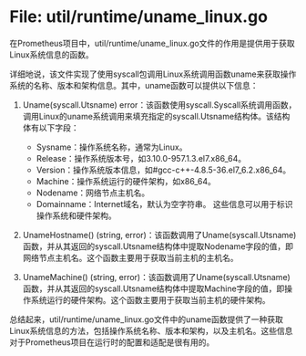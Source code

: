 # File: util/runtime/uname_linux.go

在Prometheus项目中，util/runtime/uname_linux.go文件的作用是提供用于获取Linux系统信息的函数。

详细地说，该文件实现了使用syscall包调用Linux系统调用函数uname来获取操作系统的名称、版本和架构信息。其中，uname函数可以提供以下信息：

1. Uname(syscall.Utsname) error：该函数使用syscall.Syscall系统调用函数，调用Linux的uname系统调用来填充指定的syscall.Utsname结构体。该结构体有以下字段：
   - Sysname：操作系统名称，通常为Linux。
   - Release：操作系统版本号，如3.10.0-957.1.3.el7.x86_64。
   - Version：操作系统版本信息，如#gcc-c++-4.8.5-36.el7_6.2.x86_64。
   - Machine：操作系统运行的硬件架构，如x86_64。
   - Nodename：网络节点主机名。
   - Domainname：Internet域名，默认为空字符串。
这些信息可以用于标识操作系统和硬件架构。

2. UnameHostname() (string, error)：该函数调用了Uname(syscall.Utsname)函数，并从其返回的syscall.Utsname结构体中提取Nodename字段的值，即网络节点主机名。这个函数主要用于获取当前主机的主机名。

3. UnameMachine() (string, error)：该函数调用了Uname(syscall.Utsname)函数，并从其返回的syscall.Utsname结构体中提取Machine字段的值，即操作系统运行的硬件架构。这个函数主要用于获取当前主机的硬件架构。

总结起来，util/runtime/uname_linux.go文件中的uname函数提供了一种获取Linux系统信息的方法，包括操作系统名称、版本和架构，以及主机名。这些信息对于Prometheus项目在运行时的配置和适配是很有用的。

